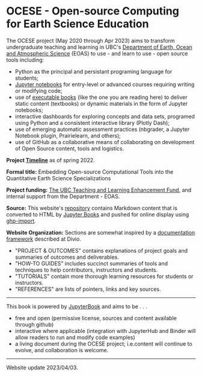 
# OCESE - Open-source Computing for Earth Science Education

The OCESE project (May 2020 through Apr 2023) aims to transform undergraduate teaching and learning in UBC's [Department of Earth, Ocean and Atmospheric Science](https://www.eoas.ubc.ca) (EOAS) to use - and learn to use - open source tools including:

* Python as the principal and persistant programing language for students;
* [Jupyter notebooks](https://www.jupyter.org) for entry-level or advanced courses requiring writing or modifying code;
* use of [executable books](https://executablebooks.org/en/latest/) (like the one you are reading here) to deliver static content (textbooks) or dynamic materials in the form of Jupyter notebooks;
* interactive dashboards for exploring concepts and data sets, programed using Python and a consistent interactive library (Plotly Dash);
* use of emerging automatic assessment practices (nbgrader, a Jupyter Notebook plugin, Prairielearn, and others);
* use of GitHub as a collaborative means of collaborating on development of Open Source content, tools and logistics.

**Project <a href="files/timeline.pdf"> Timeline</a>** as of spring 2022.

**Formal title:** Embedding Open-source Computational Tools into the Quantitative Earth Science Specializations

**Project funding:** [The UBC Teaching and Learning Enhancement Fund](https://tlef.ubc.ca/funded-proposals/entry/714/), and internal support from the Department - EOAS.

**Source:** This website's [repository](https://github.com/eoas-ubc/eoas-ubc.github.io) contains Markdown content that is converted to HTML by [Jupyter Books](https://jupyterbook.org/intro.html) and pushed for online display using [ghp-import](https://pypi.org/project/ghp-import/).

**Website Organization:** Sections are somewhat inspired by a [documentation framework](https://documentation.divio.com/) described at Divio.

* "PROJECT & OUTCOMES" contains explanations of project goals and summaries of outcomes and deliverables.
* "HOW-TO GUIDES" includes succinct summaries of tools and techniques to help contributors, instructors and students.
* "TUTORIALS" contain more thorough learning resources for students or instructors.
* "REFERENCES" are lists of pointers, links and key sources.

---

This book is powered by [JupyterBook](https://jupyterbook.org) and aims to be . . .

* free and open (permissive license, sources and content available through github)
* interactive where applicable (integration with JupyterHub and Binder will allow readers to run and modify code examples)
* a living document during the OCESE project; i.e.content will continue to evolve, and collaboration is welcome.

---

Website update 2023/04/03.
